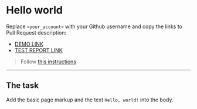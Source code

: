 # Hello world
Replace `<your_account>` with your Github username and copy the links to Pull Request description:
- [DEMO LINK](https://frontend112.github.io/layout_hello-world/)
- [TEST REPORT LINK](https://frontend112.github.io/layout_hello-world/report/html_report/)

> Follow [this instructions](https://mate-academy.github.io/layout_task-guideline/#how-to-solve-the-layout-tasks-on-github)
___

## The task 
Add the basic page markup and the text `Hello, world!` into the body.
